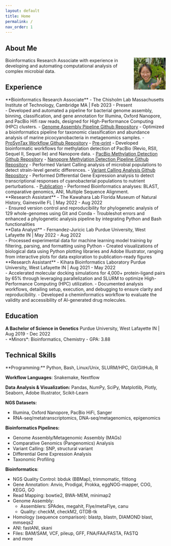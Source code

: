 ```yaml
---
layout: default
title: Home
permalink: /
nav_order: 1
---
```

## **About Me** 
<div class="code-example fs-3 fw-400 lh-0.3" markdown="1">
<img src="assets/img/about_me_img/Screenshot (298).png" alt="Avatar of Nhi Vo" width="100" height="100" style="float: right; margin-left: 1rem;" /> 
Bioinformatics Research Associate with experience in developing and automating computational analysis of complex microbial data. 
</div>

## **Experience**
<div class="code-example fs-3 fw-400 lh-0.2" markdown="1">
**Bioinformatics Research Associate** - The Chisholm Lab  
Massachusetts Institute of Technology, Cambridge MA | Feb 2023 - Present  

<div class="fs-2"  markdown="1">
- Developed and automated a pipeline for bacterial genome assembly, binning, classification, and gene annotation for Illumina, Oxford Nanopore, and PacBio Hifi raw reads, designed for High-Performance Computing (HPC) clusters.
    - <a href="https://github.com/nhinvo/genome-assembly-pipeline" target="_blank">Genome Assembly Pipeline Github Repository</a>
- Optimized a bioinformatics pipeline for taxonomic classification and abundance analysis of marine picocyanobacteria in metagenomics samples.
    - <a href="https://github.com/jamesm224/ProSynTax-workflow/tree/main" target="_blank">ProSynTax Workflow Github Repository</a>
    - <a href="https://doi.org/10.1101/2025.03.20.644373" target="_blank">Pre-print</a>
- Developed bioinformatic workflows for methylation detection of PacBio (Revio, RSII, Sequel II, Sequel IIe) and Nanopore data.
    - <a href="https://github.com/nhinvo/pacbio-methylation" target="_blank">PacBio Methylation Detection Github Repository</a>
    - <a href="https://github.com/nhinvo/methylation-pipeline" target="_blank">Nanopore Methylation Detection Pipeline Github Repository</a>
- Performed Variant Calling analysis of microbial populations to detect strain-level genetic differences. 
    - <a href="https://github.com/nhinvo/biofilm-prochlorococcus" target="_blank">Variant Calling Analysis Github Repository</a>
- Performed Differential Gene Expression analysis to detect transcriptional responses of cyanobacterial populations to nutrient perturbations. 
    - <a href="https://doi.org/10.1093/ismeco/ycae131" target="_blank">Publication</a>
- Performed Bioinformatics analyses: BLAST, comparative genomics, ANI, Multiple Sequence Alignment.
</div>
</div>

<div class="code-example fs-3 fw-400 lh-0.3" markdown="1">
**Research Assistant** - The Kawahara Lab     
Florida Museum of Natural History, Gainesville FL | May 2022 - Aug 2022     

<div class="fs-2"  markdown="1">
- Ensured version control and reproducibility for phylogenetic analysis of 129 whole-genomes using Git and Conda
- Troubleshot errors and enhanced a phylogenetic analysis pipeline by integrating Python and Bash functionalities
</div>
</div>

<div class="code-example fs-3 fw-400 lh-0.3" markdown="1">
**Data Analyst** - Fernandez-Juricic Lab  
Purdue University, West Lafayette IN | May 2022 - Aug 2022   

<div class="fs-2"  markdown="1">
- Processed experimental data for machine learning model training by filtering, parsing, and formatting using Python
- Created visualizations of biological data using Python plotting libraries and Adobe Illustrator, ranging from interactive
plots for data exploration to publication-ready figures
</div>
</div>

<div class="code-example fs-3 fw-400 lh-0.3" markdown="1">
**Research Assistant** - Kihara Bioinformatics Laboratory  
Purdue University, West Lafayette IN | Aug 2021 - May 2022   

<div class="fs-2"  markdown="1">
- Accelerated molecular docking simulations for 4,000+ protein-ligand pairs by 65% through leveraging parallelization and SLURM to optimize High-Performance Computing (HPC) utilization.
- Documented analysis workflows, detailing setup, execution, and debugging to ensure clarity and reproducibility. 
- Developed a cheminformatics workflow to evaluate the validity and accessibility of AI-generated drug molecules.
</div>
</div>

## **Education** 
<div class="code-example fs-3 fw-400 lh-0.3" markdown="1">
<strong>A Bachelor of Science in Genetics</strong>  
Purdue University, West Lafayette IN | Aug 2019 - Dec 2022  

<div class="fs-2"  markdown="1">
- *Minors*: Bioinformatics, Chemistry     
- GPA: 3.88  
</div>
</div>

## **Technical Skills**
<div class="code-example fs-2 fw-400 lh-0.3" markdown="1">
**Programming:** Python, Bash, Linux/Unix, SLURM/HPC, Git/GitHub, R  

**Workflow Languages**: Snakemake, Nextflow   

**Data Analysis & Visualization:** Pandas, NumPy, SciPy, Matplotlib, Plotly, Seaborn, Adobe Illustrator, Scikit-Learn   

**NGS Datasets:**   
- Illumina, Oxford Nanopore, PacBio HiFi, Sanger  
- RNA-seq/metatranscriptomics, DNA-seq/metagenomics, epigenomics  

**Bioinformatics Pipelines:**   
- Genome Assembly/Metagenomic Assembly (MAGs)  
- Comparative Genomics (Pangenomics) Analysis   
- Variant Calling: SNP, structural variant   
- Differential Gene Expression Analysis    
- Taxonomic Profiling   

**Bioinformatics**:    
- NGS Quality Control: bbduk (BBMap), trimmomatic, filtlong  
- Gene Annotation: Anvio, Prodigal, Prokka, eggNOG-mapper, COG, KEGG, GO  
- Read Mapping: bowtie2, BWA-MEM, minimap2  
- Genome Assembly:   
    - Assemblers: SPAdes, megahit, Flye/metaFlye, canu  
    - Quality: checkM, checkM2, GTDB-tk  
- Homology (sequence comparison): blastp, blastn, DIAMOND blast, mmseqs2  
- ANI: fastANI, skani  
- Files: BAM/SAM, VCF, pileup, GFF, FNA/FAA/FASTA, FASTQ  
- and more  
</div>

